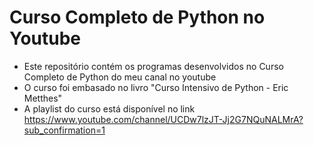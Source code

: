 # Curso Completo de Python no Youtube

- Este repositório contém os programas desenvolvidos no Curso Completo de Python do meu canal no youtube
- O curso foi embasado no livro "Curso Intensivo de Python - Eric Metthes"
- A playlist do curso está disponível no link https://www.youtube.com/channel/UCDw7lzJT-Jj2G7NQuNALMrA?sub_confirmation=1
